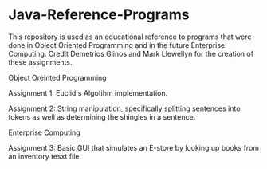# Java-Reference-Programs

This repository is used as an educational reference to programs that were done in Object Oriented Programming and in the future Enterprise Computing. Credit Demetrios Glinos and Mark Llewellyn for the creation of these assignments.

Object Oreinted Programming 

  Assignment 1: Euclid's Algotihm implementation.

  Assignment 2: String manipulation, specifically splitting sentences into tokens as well as determining the shingles in a sentence.

Enterprise Computing

  Assignment 3: Basic GUI that simulates an E-store by looking up books from an inventory tesxt file.
